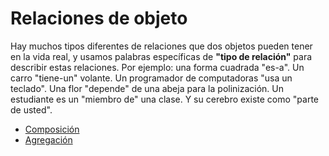 # Relaciones de objeto

Hay muchos tipos diferentes de relaciones que dos objetos pueden tener en la vida real, y usamos palabras específicas de **"tipo de relación"** para describir estas relaciones. Por ejemplo: una forma cuadrada "es-a". Un carro "tiene-un" volante. Un programador de computadoras "usa un teclado". Una flor "depende" de una abeja para la polinización. Un estudiante es un "miembro de" una clase. Y su cerebro existe como "parte de usted".

- [Composición](../examples/04-rela-composicion/)
- [Agregación](../examples/04-rela-agregacion/)

